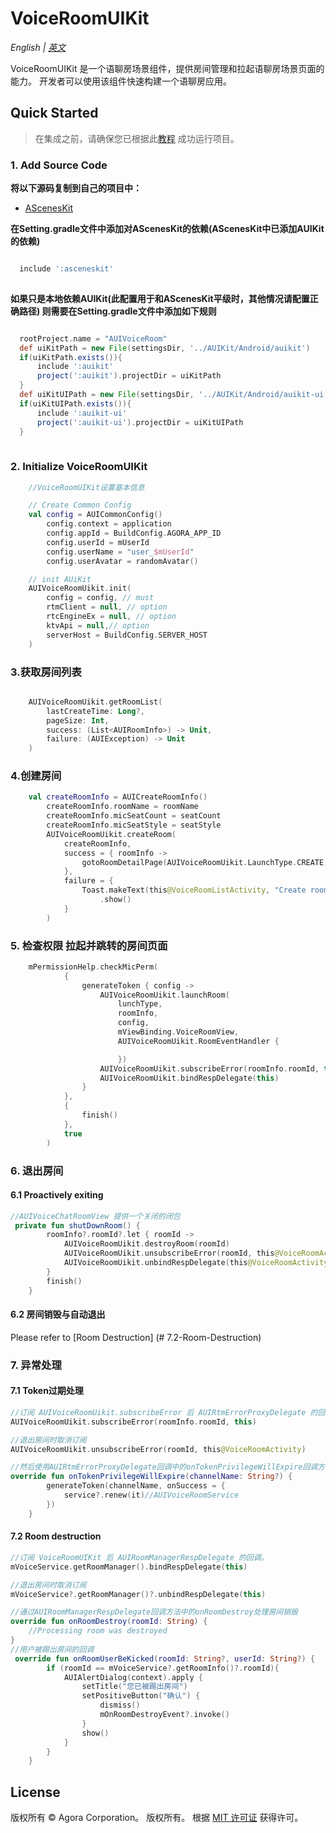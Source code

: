 # VoiceRoomUIKit

*English | [英文](VoiceRoomUIKit.md)*

VoiceRoomUIKit 是一个语聊房场景组件，提供房间管理和拉起语聊房场景页面的能力。 开发者可以使用该组件快速构建一个语聊房应用。

## Quick Started
> 在集成之前，请确保您已根据此[教程](../README.md) 成功运行项目。

### 1. Add Source Code

**将以下源码复制到自己的项目中：**

- [AScenesKit](../asceneskit)


**在Setting.gradle文件中添加对AScenesKit的依赖(AScenesKit中已添加AUIKit的依赖)**

```gradle

  include ':asceneskit'
  
```

**如果只是本地依赖AUIKit(此配置用于和AScenesKit平级时，其他情况请配置正确路径) 则需要在Setting.gradle文件中添加如下规则**

```gradle

  rootProject.name = "AUIVoiceRoom"
  def uiKitPath = new File(settingsDir, '../AUIKit/Android/auikit')
  if(uiKitPath.exists()){
      include ':auikit'
      project(':auikit').projectDir = uiKitPath
  }
  def uiKitUIPath = new File(settingsDir, '../AUIKit/Android/auikit-ui')
  if(uiKitUIPath.exists()){
      include ':auikit-ui'
      project(':auikit-ui').projectDir = uiKitUIPath
  }
  
```


### 2. Initialize VoiceRoomUIKit
```kotlin
    //VoiceRoomUIKit设置基本信息

    // Create Common Config
    val config = AUICommonConfig()
        config.context = application
        config.appId = BuildConfig.AGORA_APP_ID
        config.userId = mUserId
        config.userName = "user_$mUserId"
        config.userAvatar = randomAvatar()

    // init AUiKit
    AUIVoiceRoomUikit.init(
        config = config, // must
        rtmClient = null, // option
        rtcEngineEx = null, // option
        ktvApi = null,// option
        serverHost = BuildConfig.SERVER_HOST
    )
```

### 3.获取房间列表
```kotlin

    AUIVoiceRoomUikit.getRoomList(
        lastCreateTime: Long?,
        pageSize: Int,
        success: (List<AUIRoomInfo>) -> Unit,
        failure: (AUIException) -> Unit
    )
```

### 4.创建房间
```kotlin
    val createRoomInfo = AUICreateRoomInfo()
        createRoomInfo.roomName = roomName
        createRoomInfo.micSeatCount = seatCount
        createRoomInfo.micSeatStyle = seatStyle
        AUIVoiceRoomUikit.createRoom(
            createRoomInfo,
            success = { roomInfo ->
                gotoRoomDetailPage(AUIVoiceRoomUikit.LaunchType.CREATE,roomInfo)
            },
            failure = {
                Toast.makeText(this@VoiceRoomListActivity, "Create room failed!", Toast.LENGTH_SHORT)
                    .show()
            }
        )
```

### 5. 检查权限 拉起并跳转的房间页面
```kotlin
    mPermissionHelp.checkMicPerm(
            {
                generateToken { config ->
                    AUIVoiceRoomUikit.launchRoom(
                        lunchType,
                        roomInfo,
                        config,
                        mViewBinding.VoiceRoomView,
                        AUIVoiceRoomUikit.RoomEventHandler {

                        })
                    AUIVoiceRoomUikit.subscribeError(roomInfo.roomId, this)
                    AUIVoiceRoomUikit.bindRespDelegate(this)
                }
            },
            {
                finish()
            },
            true
        )
```

### 6. 退出房间
#### 6.1 Proactively exiting
```kotlin
//AUIVoiceChatRoomView 提供一个关闭的闭包
 private fun shutDownRoom() {
        roomInfo?.roomId?.let { roomId ->
            AUIVoiceRoomUikit.destroyRoom(roomId)
            AUIVoiceRoomUikit.unsubscribeError(roomId, this@VoiceRoomActivity)
            AUIVoiceRoomUikit.unbindRespDelegate(this@VoiceRoomActivity)
        }
        finish()
    }
```

#### 6.2 房间销毁与自动退出
Please refer to [Room Destruction] (# 7.2-Room-Destruction)


### 7. 异常处理
#### 7.1 Token过期处理
```kotlin
//订阅 AUIVoiceRoomUikit.subscribeError 后 AUIRtmErrorProxyDelegate 的回调
AUIVoiceRoomUikit.subscribeError(roomInfo.roomId, this)

//退出房间时取消订阅
AUIVoiceRoomUikit.unsubscribeError(roomId, this@VoiceRoomActivity)

//然后使用AUIRtmErrorProxyDelegate回调中的onTokenPrivilegeWillExpire回调方法更新所有token
override fun onTokenPrivilegeWillExpire(channelName: String?) {
        generateToken(channelName, onSuccess = {
            service?.renew(it)//AUIVoiceRoomService
        })
    }
```

#### 7.2 Room destruction
```kotlin
//订阅 VoiceRoomUIKit 后 AUIRoomManagerRespDelegate 的回调。
mVoiceService.getRoomManager().bindRespDelegate(this)

//退出房间时取消订阅
mVoiceService?.getRoomManager()?.unbindRespDelegate(this)

//通过AUIRoomManagerRespDelegate回调方法中的onRoomDestroy处理房间销毁
override fun onRoomDestroy(roomId: String) {
    //Processing room was destroyed
}
//用户被踢出房间的回调
 override fun onRoomUserBeKicked(roomId: String?, userId: String?) {
        if (roomId == mVoiceService?.getRoomInfo()?.roomId){
            AUIAlertDialog(context).apply {
                setTitle("您已被踢出房间")
                setPositiveButton("确认") {
                    dismiss()
                    mOnRoomDestroyEvent?.invoke()
                }
                show()
            }
        }
    }
```

## License
版权所有 © Agora Corporation。 版权所有。
根据 [MIT 许可证](../LICENSE) 获得许可。

